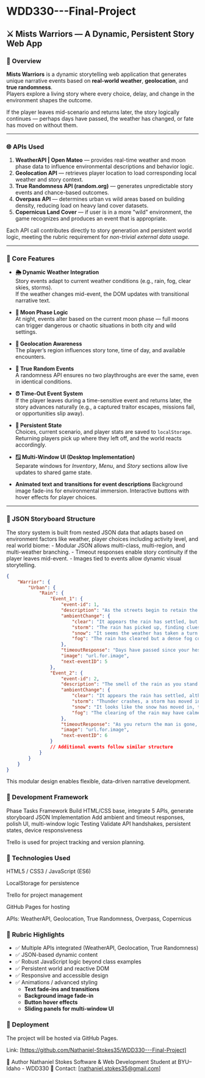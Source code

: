 # WDD330---Final-Project

## ⚔️ Mists Warriors — A Dynamic, Persistent Story Web App

### 🧭 Overview
**Mists Warriors** is a dynamic storytelling web application that generates unique narrative events based on **real-world weather**, **geolocation**, and **true randomness**.  
Players explore a living story where every choice, delay, and change in the environment shapes the outcome.  

If the player leaves mid-scenario and returns later, the story logically continues — perhaps days have passed, the weather has changed, or fate has moved on without them.  

---

### 🌐 APIs Used
1. **WeatherAPI | Open Mateo** — provides real-time weather and moon phase data to influence environmental descriptions and behavior logic.  
2. **Geolocation API** — retrieves player location to load corresponding local weather and story context.  
3. **True Randomness API (random.org)** — generates unpredictable story events and chance-based outcomes. 
4. **Overpass API** — determines urban vs wild areas based on building density, reducing load on heavy land cover datasets.
5. **Copernicus Land Cover** — if user is in a more "wild" environment, the game recognizes and produces an event that is appropriate.

Each API call contributes directly to story generation and persistent world logic, meeting the rubric requirement for *non-trivial external data usage.*

---

### 🧩 Core Features

- **🌦️ Dynamic Weather Integration**  
  Story events adapt to current weather conditions (e.g., rain, fog, clear skies, storms).  
  If the weather changes mid-event, the DOM updates with transitional narrative text.

- **🌙 Moon Phase Logic**  
  At night, events alter based on the current moon phase — full moons can trigger dangerous or chaotic situations in both city and wild settings.

- **📍 Geolocation Awareness**  
  The player’s region influences story tone, time of day, and available encounters.

- **🎲 True Random Events**  
  A randomness API ensures no two playthroughs are ever the same, even in identical conditions.

- **⏰ Time-Out Event System**  
  If the player leaves during a time-sensitive event and returns later, the story advances naturally (e.g., a captured traitor escapes, missions fail, or opportunities slip away).

- **💾 Persistent State**  
  Choices, current scenario, and player stats are saved to `localStorage`. Returning players pick up where they left off, and the world reacts accordingly.

- **🪟 Multi-Window UI (Desktop Implementation)**  
  Separate windows for *Inventory*, *Menu*, and *Story* sections allow live updates to shared game state.

- **Animated text and transitions for event descriptions**
    Background image fade-ins for environmental immersion.
    Interactive buttons with hover effects for player choices.

---

### 📂 JSON Storyboard Structure

The story system is built from nested JSON data that adapts based on environment factors like weather, player choices including activity level, and real world biome:
    - Modular JSON allows multi-class, multi-region, and multi-weather branching.
    - Timeout responses enable story continuity if the player leaves mid-event.
    - Images tied to events allow dynamic visual storytelling.

```json
{
    "Warrior": {
        "Urban": {
            "Rain": {
                "Event_1": {
                    "event-id": 1,
                    "description": "As the streets begin to retain the rain, the street gutters and shallow ditches starting to fill, you see the silhouette of a figure at the end of the street staring at you. As you catch his gaze, alarmed he dashes farther down the road.   With the rain the alleyway is fairly deserted but you see an adventuring party making their way out of the door to the local inn as the shadowy character passes. What do you do?",
                    "ambientChange": {
                        "clear": "It appears the rain has settled, but your focus remains on the man you saw staring at you.",
                        "storm": "The rain has picked up, finding clues to who the man is will be more difficult.",
                        "snow": "It seems the weather has taken a turn for the worse, tracking the shadow will be almost impossible now.",
                        "fog": "The rain has cleared but a dense fog could make tracking that much more difficult."
                    },
                    "timeoutResponse": "Days have passed since your hesitation — the figure is surely gone, along with whatever he was collecting information for.",
                    "image": "url.for.image",
                    "next-eventID": 5
                },
                "Event_2": {
                    "event-id": 2,
                    "description": "The smell of the rain as you stand in the doorway hoping for something interesting to come along; just a dreary, miserable day. All of a sudden a man bursts through you, coat wet from the weather and sweat, stumbling from the impact he turns to face you. 'Help! They're after me, those MONSTERS!' Then pointing to an abandoned house on the edge of town. 'You have to help me! I... I'll give you whatever you want.' pulling out a bag of coins. He's terrified but seems honest enough, what do you do?",
                    "ambientChange": {
                        "clear": "It appears the rain has settled, although, the man's expression has not.",
                        "storm": "Thunder crashes, a storm has moved in, it feels crazy but you wonder if the man had anything to do about it.",
                        "snow": "It looks like the snow has moved in, the temperature is dropping and you aren't sure what awaits you at that abandoned house. ",
                        "fog": "The clearing of the rain may have calmed him down a bit, but the fog adds a level of unease that seems to even be getting under your skin."
                    },
                    "timeoutResponse": "As you return the man is gone, the house he was pointing at, disappeared; you wander off wondering if he had just been a bad dream.",
                    "image": "url.for.image",
                    "next-eventID": 6
                }
                // Additional events follow similar structure
            }
        }
    }
}
```

This modular design enables flexible, data-driven narrative development.

### 🧱 Development Framework
Phase	Tasks
Framework	Build HTML/CSS base, integrate 5 APIs, generate storyboard JSON
Implementation	Add ambient and timeout responses, polish UI, multi-window logic
Testing	Validate API handshakes, persistent states, device responsiveness

Trello is used for project tracking and version planning.

### 🧠 Technologies Used
HTML5 / CSS3 / JavaScript (ES6)

LocalStorage for persistence

Trello for project management

GitHub Pages for hosting

APIs: WeatherAPI, Geolocation, True Randomness, Overpass, Copernicus

### 🧪 Rubric Highlights
- ✅ Multiple APIs integrated (WeatherAPI, Geolocation, True Randomness)
- ✅ JSON-based dynamic content
- ✅ Robust JavaScript logic beyond class examples
- ✅ Persistent world and reactive DOM
- ✅ Responsive and accessible design
- ✅ Animations / advanced styling
  - **Text fade-ins and transitions**
  - **Background image fade-in**
  - **Button hover effects**
  - **Sliding panels for multi-window UI**

### 🚀 Deployment
The project will be hosted via GitHub Pages.

Link: [https://github.com/Nathaniel-Stokes35/WDD330---Final-Project]

👤 Author
Nathaniel Stokes
Software & Web Development Student at BYU–Idaho - WDD330
📧 Contact: [nathaniel.stokes35@gmail.com]
